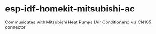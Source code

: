 # esp-idf-homekit-mitsubishi-ac
Communicates with Mitsubishi Heat Pumps (Air Conditioners) via CN105 connector